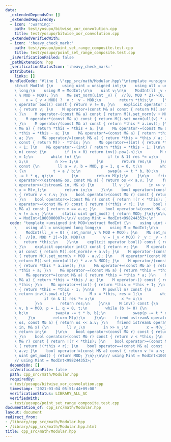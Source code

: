 ```yaml
---
data:
  _extendedDependsOn: []
  _extendedRequiredBy:
  - icon: ':warning:'
    path: test/yosupo/bitwise_xor_convolution.cpp
    title: test/yosupo/bitwise_xor_convolution.cpp
  _extendedVerifiedWith:
  - icon: ':heavy_check_mark:'
    path: test/yosupo/point_set_range_composite.test.cpp
    title: test/yosupo/point_set_range_composite.test.cpp
  _isVerificationFailed: false
  _pathExtension: hpp
  _verificationStatusIcon: ':heavy_check_mark:'
  attributes:
    links: []
  bundledCode: "#line 1 \"cpp_src/math/Modular.hpp\"\ntemplate <unsigned int MOD>\n\
    struct ModInt {\n    using uint = unsigned int;\n    using ull = unsigned long\
    \ long;\n    using M = ModInt;\n\n    uint v;\n\n    ModInt(ll _v = 0) { set_norm(_v\
    \ % MOD + MOD); }\n    M& set_norm(uint _v) {  //[0, MOD * 2)->[0, MOD)\n    \
    \    v = (_v < MOD) ? _v : _v - MOD;\n        return *this;\n    }\n\n    explicit\
    \ operator bool() const { return v != 0; }\n    explicit operator int() const\
    \ { return v; }\n    M operator+(const M& a) const { return M().set_norm(v + a.v);\
    \ }\n    M operator-(const M& a) const { return M().set_norm(v + MOD - a.v); }\n\
    \    M operator*(const M& a) const { return M().set_norm(ull(v) * a.v % MOD);\
    \ }\n    M operator/(const M& a) const { return *this * a.inv(); }\n    M& operator+=(const\
    \ M& a) { return *this = *this + a; }\n    M& operator-=(const M& a) { return\
    \ *this = *this - a; }\n    M& operator*=(const M& a) { return *this = *this *\
    \ a; }\n    M& operator/=(const M& a) { return *this = *this / a; }\n    M operator-()\
    \ const { return M() - *this; }\n    M& operator++(int) { return *this = *this\
    \ + 1; }\n    M& operator--(int) { return *this = *this - 1; }\n\n    M pow(ll\
    \ n) const {\n        if (n < 0) return inv().pow(-n);\n        M x = *this, res\
    \ = 1;\n        while (n) {\n            if (n & 1) res *= x;\n            x *=\
    \ x;\n            n >>= 1;\n        }\n        return res;\n    }\n\n    M inv()\
    \ const {\n        ll a = v, b = MOD, p = 1, q = 0, t;\n        while (b != 0)\
    \ {\n            t = a / b;\n            swap(a -= t * b, b);\n            swap(p\
    \ -= t * q, q);\n        }\n        return M(p);\n    }\n\n    friend ostream&\
    \ operator<<(ostream& os, const M& a) { return os << a.v; }\n    friend istream&\
    \ operator>>(istream& in, M& x) {\n        ll v_;\n        in >> v_;\n       \
    \ x = M(v_);\n        return in;\n    }\n\n    bool operator<(const M& r) const\
    \ { return v < r.v; }\n    bool operator>(const M& r) const { return v < *this;\
    \ }\n    bool operator<=(const M& r) const { return !(r < *this); }\n    bool\
    \ operator>=(const M& r) const { return !(*this < r); }\n    bool operator==(const\
    \ M& a) const { return v == a.v; }\n    bool operator!=(const M& a) const { return\
    \ v != a.v; }\n\n    static uint get_mod() { return MOD; }\n};\n\n// using Mint\
    \ = ModInt<1000000007>;\n// using Mint = ModInt<998244353>;\n"
  code: "template <unsigned int MOD>\nstruct ModInt {\n    using uint = unsigned int;\n\
    \    using ull = unsigned long long;\n    using M = ModInt;\n\n    uint v;\n\n\
    \    ModInt(ll _v = 0) { set_norm(_v % MOD + MOD); }\n    M& set_norm(uint _v)\
    \ {  //[0, MOD * 2)->[0, MOD)\n        v = (_v < MOD) ? _v : _v - MOD;\n     \
    \   return *this;\n    }\n\n    explicit operator bool() const { return v != 0;\
    \ }\n    explicit operator int() const { return v; }\n    M operator+(const M&\
    \ a) const { return M().set_norm(v + a.v); }\n    M operator-(const M& a) const\
    \ { return M().set_norm(v + MOD - a.v); }\n    M operator*(const M& a) const {\
    \ return M().set_norm(ull(v) * a.v % MOD); }\n    M operator/(const M& a) const\
    \ { return *this * a.inv(); }\n    M& operator+=(const M& a) { return *this =\
    \ *this + a; }\n    M& operator-=(const M& a) { return *this = *this - a; }\n\
    \    M& operator*=(const M& a) { return *this = *this * a; }\n    M& operator/=(const\
    \ M& a) { return *this = *this / a; }\n    M operator-() const { return M() -\
    \ *this; }\n    M& operator++(int) { return *this = *this + 1; }\n    M& operator--(int)\
    \ { return *this = *this - 1; }\n\n    M pow(ll n) const {\n        if (n < 0)\
    \ return inv().pow(-n);\n        M x = *this, res = 1;\n        while (n) {\n\
    \            if (n & 1) res *= x;\n            x *= x;\n            n >>= 1;\n\
    \        }\n        return res;\n    }\n\n    M inv() const {\n        ll a =\
    \ v, b = MOD, p = 1, q = 0, t;\n        while (b != 0) {\n            t = a /\
    \ b;\n            swap(a -= t * b, b);\n            swap(p -= t * q, q);\n   \
    \     }\n        return M(p);\n    }\n\n    friend ostream& operator<<(ostream&\
    \ os, const M& a) { return os << a.v; }\n    friend istream& operator>>(istream&\
    \ in, M& x) {\n        ll v_;\n        in >> v_;\n        x = M(v_);\n       \
    \ return in;\n    }\n\n    bool operator<(const M& r) const { return v < r.v;\
    \ }\n    bool operator>(const M& r) const { return v < *this; }\n    bool operator<=(const\
    \ M& r) const { return !(r < *this); }\n    bool operator>=(const M& r) const\
    \ { return !(*this < r); }\n    bool operator==(const M& a) const { return v ==\
    \ a.v; }\n    bool operator!=(const M& a) const { return v != a.v; }\n\n    static\
    \ uint get_mod() { return MOD; }\n};\n\n// using Mint = ModInt<1000000007>;\n\
    // using Mint = ModInt<998244353>;"
  dependsOn: []
  isVerificationFile: false
  path: cpp_src/math/Modular.hpp
  requiredBy:
  - test/yosupo/bitwise_xor_convolution.cpp
  timestamp: '2021-03-04 05:51:44+09:00'
  verificationStatus: LIBRARY_ALL_AC
  verifiedWith:
  - test/yosupo/point_set_range_composite.test.cpp
documentation_of: cpp_src/math/Modular.hpp
layout: document
redirect_from:
- /library/cpp_src/math/Modular.hpp
- /library/cpp_src/math/Modular.hpp.html
title: cpp_src/math/Modular.hpp
---
```

